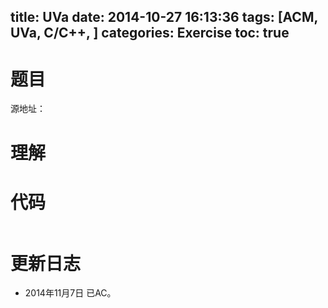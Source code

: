 title: UVa 
date: 2014-10-27 16:13:36
tags: [ACM, UVa, C/C++, ]
categories: Exercise
toc: true
---
# 题目	
源地址：

# 理解


<!-- more -->

# 代码
```
```

# 更新日志
- 2014年11月7日 已AC。